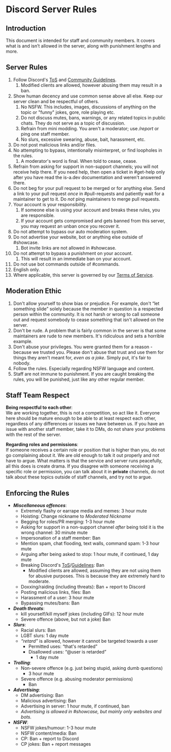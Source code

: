# Discord Server Rules

## Introduction
This document is intended for staff and community members. It covers what is and isn’t allowed in the server, along with punishment lengths and more.

## Server Rules

1. Follow Discord's [ToS](https://discord.com/terms) and [Community Guidelines](https://discord.com/guidelines).  
   1. Modified clients are allowed, however abusing them may result in a ban.  
2. Show human decency and use common sense above all else. Keep our server clean and be respectful of others.  
   1. No NSFW. This includes, images, discussions of anything on the topic or "funny" jokes, gore, role playing etc.  
   2. Do not discuss mutes, bans, warnings, or any related topics in public chats. They do not serve as a topic of discussion.  
   3. Refrain from mini modding. You aren't a moderator; use */report* or ping one staff member.  
   4. No slurs, excessive swearing, abuse, bait, harassment, etc.  
3. Do not post malicious links and/or files.  
4. No attempting to bypass, intentionally misinterpret, or find loopholes in the rules.  
   1. A moderator's word is final.  When told to cease, cease.  
5. Refrain from asking for support in non-support channels; you will not receive help there. If you need help, then open a ticket in \#⁠get-help only after you have read the is-a.dev documentation and weren't answered there.  
6. Do not beg for your pull request to be merged or for anything else. Send a link to your pull request *once* in \#pull-requests and patiently wait for a maintainer to get to it. Do *not* ping maintainers to merge pull requests.  
7. Your account is your responsibility.  
   1. If someone else is using your account and breaks these rules, you are responsible.  
   2. If your account gets compromised and gets banned from this server, you may request an unban once you recover it.  
8. Do not attempt to bypass our auto moderation system.  
9. Do not advertise your website, bot or anything else outside of \#showcase.  
   1. Bot invite links are not allowed in \#showcase.  
10. Do not attempt to bypass a punishment on your account.  
    1. This will result in an immediate ban on your account.  
11. Do not use bot commands outside of \#commands.  
12. English only.  
13. Where applicable, this server is governed by our [Terms of Service](https://is-a.dev/terms).

## Moderation Ethic

1. Don't allow yourself to show bias or prejudice. For example, don't “let something slide” solely because the member in question is a respected person within the community. It is not harsh or wrong to call someone out and request somebody to cease something that isn't allowed on the server.  
2. Don't be rude. A problem that is fairly common in the server is that some maintainers are rude to new members. It's ridiculous and sets a horrible example.  
3. Don't abuse your privileges. You were granted them for a reason \- because we trusted you. Please don't abuse that trust and use them for things they aren't meant for, *even as a joke*. Simply put, it's fair to nobody.  
4. Follow the rules. Especially regarding NSFW language and content.  
5. Staff are not immune to punishment. If you are caught breaking the rules, you will be punished, just like any other regular member.

## Staff Team Respect

**Being respectful to each other**:  
We are working together, this is not a competition, so act like it. Everyone here should be mature enough to be able to at least respect each other, regardless of any differences or issues we have between us. If you have an issue with another staff member, take it to DMs, do not share your problems with the rest of the server.

**Regarding roles and permissions**:  
If someone receives a certain role or position that is higher than you, do not go complaining about it. We are old enough to talk it out properly and not have to argue. What matters is that the service and server runs peacefully, all this does is create drama. If you disagree with someone receiving a specific role or permission, you can talk about it in **private** channels, do not talk about these topics outside of staff channels, and try not to argue.

## Enforcing the Rules

* ***Miscellaneous offences***:  
  * Extremely flashy or earrape media and memes: 3 hour mute  
  * Hoisting: Change nickname to *Moderated Nickname*  
  * Begging for roles/PR merging: 1-3 hour mute  
  * Asking for support in a non-support channel *after* being told it is the wrong channel: 30 minute mute  
  * Impersonation of a staff member: Ban  
  * Mention spam, chat flooding, text walls, command spam: 1-3 hour mute  
  * Arguing after being asked to stop: 1 hour mute, if continued, 1 day mute  
  * Breaking Discord's [ToS](https://discord.com/terms)/[Guidelines](https://discord.com/guidelines): Ban  
    * Modified clients are allowed, assuming they are not using them for abusive purposes. This is because they are extremely hard to moderate.  
  * Doxxing/raiding (including threats): Ban \+ report to Discord  
  * Posting malicious links, files: Ban  
  * Harassment of a user: 3 hour mute  
  * Bypassing mutes/bans: Ban  
* ***Death threats***:  
  * kill yourself/kill myself jokes (including GIFs): 12 hour mute  
  * Severe offence (above, but not a joke) Ban  
* ***Slurs***:  
  * Racial slurs: Ban  
  * LGBT slurs: 1 day mute  
  * *“retard”* is allowed, however it cannot be targeted towards a user  
    * Permitted uses: “that's retarded”  
    * Disallowed uses: “@user is retarded”  
      * 1 day mute  
* ***Trolling***:  
  * Non-severe offence (e.g. just being stupid, asking dumb questions)  
    * 3 hour mute  
  * Severe offence (e.g. abusing moderator permissions)  
    * Ban  
* ***Advertising***:  
  * DM advertising: Ban  
  * Malicious advertising: Ban  
  * Advertising in server: 1 hour mute, if continued, ban  
  * *Advertising is allowed in \#showcase, but mainly only websites and bots.*  
* ***NSFW***:  
  * NSFW jokes/humour: 1-3 hour mute  
  * NSFW content/media: Ban  
  * CP: Ban \+ report to Discord  
  * CP jokes: Ban \+ report messages
